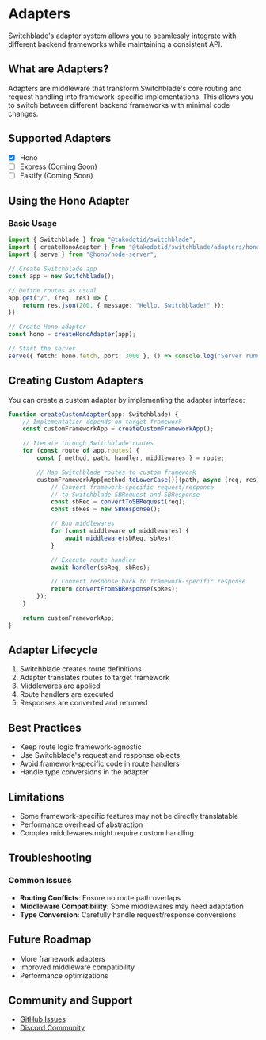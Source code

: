 # Adapters

Switchblade's adapter system allows you to seamlessly integrate with different backend frameworks while maintaining a consistent API.

## What are Adapters?

Adapters are middleware that transform Switchblade's core routing and request handling into framework-specific implementations. This allows you to switch between different backend frameworks with minimal code changes.

## Supported Adapters

- [x] Hono
- [ ] Express (Coming Soon)
- [ ] Fastify (Coming Soon)

## Using the Hono Adapter

### Basic Usage

```typescript
import { Switchblade } from "@takodotid/switchblade";
import { createHonoAdapter } from "@takodotid/switchblade/adapters/hono";
import { serve } from "@hono/node-server";

// Create Switchblade app
const app = new Switchblade();

// Define routes as usual
app.get("/", (req, res) => {
    return res.json(200, { message: "Hello, Switchblade!" });
});

// Create Hono adapter
const hono = createHonoAdapter(app);

// Start the server
serve({ fetch: hono.fetch, port: 3000 }, () => console.log("Server running on http://localhost:3000"));
```

## Creating Custom Adapters

You can create a custom adapter by implementing the adapter interface:

```typescript
function createCustomAdapter(app: Switchblade) {
    // Implementation depends on target framework
    const customFrameworkApp = createCustomFrameworkApp();

    // Iterate through Switchblade routes
    for (const route of app.routes) {
        const { method, path, handler, middlewares } = route;

        // Map Switchblade routes to custom framework
        customFrameworkApp[method.toLowerCase()](path, async (req, res) => {
            // Convert framework-specific request/response
            // to Switchblade SBRequest and SBResponse
            const sbReq = convertToSBRequest(req);
            const sbRes = new SBResponse();

            // Run middlewares
            for (const middleware of middlewares) {
                await middleware(sbReq, sbRes);
            }

            // Execute route handler
            await handler(sbReq, sbRes);

            // Convert response back to framework-specific response
            return convertFromSBResponse(sbRes);
        });
    }

    return customFrameworkApp;
}
```

## Adapter Lifecycle

1. Switchblade creates route definitions
2. Adapter translates routes to target framework
3. Middlewares are applied
4. Route handlers are executed
5. Responses are converted and returned

## Best Practices

- Keep route logic framework-agnostic
- Use Switchblade's request and response objects
- Avoid framework-specific code in route handlers
- Handle type conversions in the adapter

## Limitations

- Some framework-specific features may not be directly translatable
- Performance overhead of abstraction
- Complex middlewares might require custom handling

## Troubleshooting

### Common Issues

- **Routing Conflicts**: Ensure no route path overlaps
- **Middleware Compatibility**: Some middlewares may need adaptation
- **Type Conversion**: Carefully handle request/response conversions

## Future Roadmap

- More framework adapters
- Improved middleware compatibility
- Performance optimizations

## Community and Support

- [GitHub Issues](https://github.com/takodotid/switchblade/issues)
- [Discord Community](https://discord.gg/your-discord-link)
